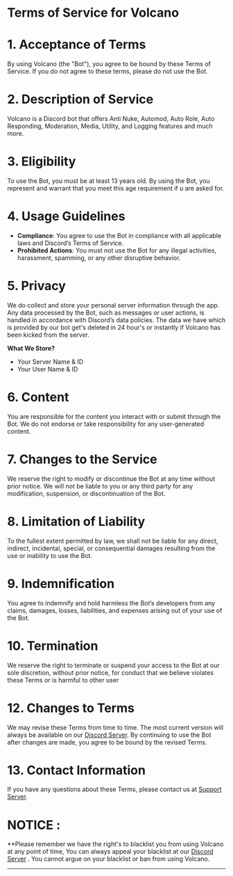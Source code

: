 # Terms of Service for Volcano

# 1. Acceptance of Terms
By using Volcano (the "Bot"), you agree to be bound by these Terms of Service. If you do not agree to these terms, please do not use the Bot.

# 2. Description of Service
Volcano is a Discord bot that offers Anti Nuke, Automod, Auto Role, Auto Responding, Moderation, Media, Utility, and Logging features and much more.

# 3. Eligibility
To use the Bot, you must be at least 13 years old. By using the Bot, you represent and warrant that you meet this age requirement if u are asked for.

# 4. Usage Guidelines
- **Compliance**: You agree to use the Bot in compliance with all applicable laws and Discord’s Terms of Service.
- **Prohibited Actions**: You must not use the Bot for any illegal activities, harassment, spamming, or any other disruptive behavior.

# 5. Privacy
We do collect and store your personal server information through the app. Any data processed by the Bot, such as messages or user actions, is handled in accordance with Discord’s data policies. The data we have which is provided by our bot get's deleted in 24 hour's or instantly if Volcano has been kicked from the server.

**What We Store?**
- Your Server Name & ID
- Your User Name & ID

# 6. Content
You are responsible for the content you interact with or submit through the Bot. We do not endorse or take responsibility for any user-generated content.

# 7. Changes to the Service
We reserve the right to modify or discontinue the Bot at any time without prior notice. We will not be liable to you or any third party for any modification, suspension, or discontinuation of the Bot.

# 8. Limitation of Liability
To the fullest extent permitted by law, we shall not be liable for any direct, indirect, incidental, special, or consequential damages resulting from the use or inability to use the Bot.

# 9. Indemnification
You agree to indemnify and hold harmless the Bot’s developers from any claims, damages, losses, liabilities, and expenses arising out of your use of the Bot.

# 10. Termination
We reserve the right to terminate or suspend your access to the Bot at our sole discretion, without prior notice, for conduct that we believe violates these Terms or is harmful to other user

# 12. Changes to Terms
We may revise these Terms from time to time. The most current version will always be available on our [Discord Server](https://discord.gg/6bTRmTxxkt). By continuing to use the Bot after changes are made, you agree to be bound by the revised Terms.

# 13. Contact Information
If you have any questions about these Terms, please contact us at [Support Server](https://discord.gg/6bTRmTxxkt).

# NOTICE :
**Please remember we have the right's to blacklist you from using Volcano at any point of time, You can always appeal your blacklist at our [Discord Server](https://discord.gg/6bTRmTxxkt) . You cannot argue on your blacklist or ban from using Volcano.

---
